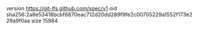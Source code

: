 version https://git-lfs.github.com/spec/v1
oid sha256:2a8e53418bcbf6870eac712d20dd289f9fe2c00705229a1552f173e229a9f0aa
size 15984

